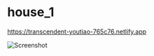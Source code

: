 # house_1
https://transcendent-youtiao-765c76.netlify.app

![Screenshot](https://github.com/razor262/house_1/assets/34629679/46a3fa95-ca40-4036-81f5-c138592bf0a3)
